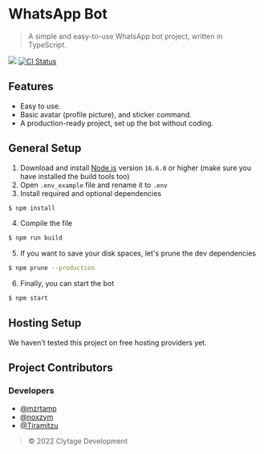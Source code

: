 # WhatsApp Bot

> A simple and easy-to-use WhatsApp bot project, written in TypeScript.

<img src="https://badgen.net/badge/icon/typescript?icon=typescript&label">
<a href="https://github.com/clytage/rawon/actions?query=workflow%3A%22Lint+code+and+compile+setup+script%22"><img src="https://github.com/clytage/rawon/workflows/Lint%20code%20and%20compile%20setup%20script/badge.svg" alt="CI Status" /></a>

## Features
- Easy to use.
- Basic avatar (profile picture), and sticker command.
- A production-ready project, set up the bot without coding.

## General Setup
1. Download and install [Node.js](https://nodejs.org) version `16.6.0` or higher (make sure you have installed the build tools too)
2. Open `.env_example` file and rename it to `.env`
3. Install required and optional dependencies
```sh
$ npm install
```
4. Compile the file
```sh
$ npm run build
```
5. If you want to save your disk spaces, let's prune the dev dependencies
```sh
$ npm prune --production
```
6. Finally, you can start the bot
```sh
$ npm start
```

## Hosting Setup

We haven't tested this project on free hosting providers yet.

## Project Contributors

### Developers
- [@mzrtamp](https://github.com/mzrtamp)
- [@noxzym](https://github.com/noxzym)
- [@Tiramitzu](https://github.com/Tiramitzu)

> © 2022 Clytage Development
